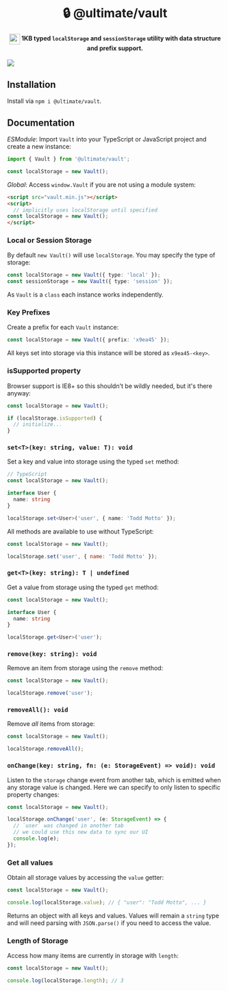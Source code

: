 <h1 align="center">
🔒 @ultimate/vault
</h1>
<h4 align="center">
  <img width="25" valign="middle" src="https://ultimatecourses.com/static/icons/typescript.svg">
  1KB typed <code>localStorage</code> and <code>sessionStorage</code> utility with data structure and prefix support.
</h4>

<a href="https://ultimatecourses.com/courses/javascript" target="_blank">
  <img src="https://ultimatecourses.com/static/banners/ultimate-javascript-leader.svg">
</a>

## Installation

Install via `npm i @ultimate/vault`.

## Documentation

_ESModule_: Import `Vault` into your TypeScript or JavaScript project and create a new instance:

```ts
import { Vault } from '@ultimate/vault';

const localStorage = new Vault();
```

_Global_: Access `window.Vault` if you are not using a module system:

```html
<script src="vault.min.js"></script>
<script>
  // implicitly uses localStorage until specified
const localStorage = new Vault();
</script>
```

### Local or Session Storage

By default `new Vault()` will use `localStorage`. You may specify the type of storage:

```ts
const localStorage = new Vault({ type: 'local' });
const sessionStorage = new Vault({ type: 'session' });
```

As `Vault` is a `class` each instance works independently.

### Key Prefixes

Create a prefix for each `Vault` instance:

```ts
const localStorage = new Vault({ prefix: 'x9ea45' });
```

All keys set into storage via this instance will be stored as `x9ea45-<key>`.

### isSupported property

Browser support is IE8+ so this shouldn't be wildly needed, but it's there anyway:

```ts
const localStorage = new Vault();

if (localStorage.isSupported) {
  // initialize...
}
```

### `set<T>(key: string, value: T): void`

Set a key and value into storage using the typed `set` method:

```ts
// TypeScript
const localStorage = new Vault();

interface User {
  name: string
}

localStorage.set<User>('user', { name: 'Todd Motto' });
```

All methods are available to use without TypeScript:

```js
const localStorage = new Vault();

localStorage.set('user', { name: 'Todd Motto' });
```

### `get<T>(key: string): T | undefined`

Get a value from storage using the typed `get` method:

```ts
const localStorage = new Vault();

interface User {
  name: string
}

localStorage.get<User>('user');
```

### `remove(key: string): void`

Remove an item from storage using the `remove` method:

```ts
const localStorage = new Vault();

localStorage.remove('user');
```

### `removeAll(): void`

Remove _all_ items from storage:

```ts
const localStorage = new Vault();

localStorage.removeAll();
```

### `onChange(key: string, fn: (e: StorageEvent) => void): void`

Listen to the `storage` change event from another tab, which is emitted when any storage value is changed. Here we can specify to only listen to specific property changes:

```ts
const localStorage = new Vault();

localStorage.onChange('user', (e: StorageEvent) => {
  // `user` was changed in another tab
  // we could use this new data to sync our UI
  console.log(e);
});
```

### Get all values

Obtain all storage values by accessing the `value` getter:

```ts
const localStorage = new Vault();

console.log(localStorage.value); // { "user": "Todd Motto", ... }
```

Returns an object with all keys and values. Values will remain a `string` type and will need parsing with `JSON.parse()` if you need to access the value.

### Length of Storage

Access how many items are currently in storage with `length`:

```ts
const localStorage = new Vault();

console.log(localStorage.length); // 3
```